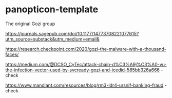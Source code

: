 # panopticon-template

The original Gozi group

https://journals.sagepub.com/doi/10.1177/14773708221077615?utm_source=substack&utm_medium=email&

https://research.checkpoint.com/2020/gozi-the-malware-with-a-thousand-faces/

https://medium.com/@DCSO_CyTec/attack-chain-d%C3%A9j%C3%A0-vu-the-infection-vector-used-by-svcready-gozi-and-icedid-585bb326a666 - check

https://www.mandiant.com/resources/blog/rm3-ldr4-ursnif-banking-fraud - check
